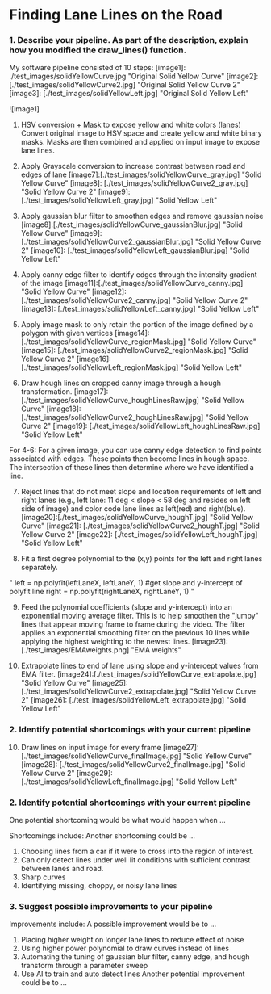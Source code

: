 
# **Finding Lane Lines on the Road**


### 1. Describe your pipeline. As part of the description, explain how you modified the draw_lines() function.


My software pipeline consisted of 10 steps:
[image1]: ./test_images/solidYellowCurve.jpg "Original Solid Yellow Curve"
[image2]: [./test_images/solidYellowCurve2.jpg] "Original Solid Yellow Curve 2"
[image3]: [./test_images/solidYellowLeft.jpg] "Original Solid Yellow Left"

![image1]

1. HSV conversion + Mask to expose yellow and white colors (lanes)
Convert original image to HSV space and create yellow and white binary masks. Masks are then combined and applied on input image to expose lane lines.

[image4]:[./test_images/solidYellowCurve_hsvMasked.jpg] "Solid Yellow Curve"
[image5]: [./test_images/solidYellowCurve2_hsvMasked.jpg] "Solid Yellow Curve 2"
[image6]: [./test_images/solidYellowLeft_hsvMasked.jpg] "Solid Yellow Left"

2. Apply Grayscale conversion to increase contrast between road and edges of lane
[image7]:[./test_images/solidYellowCurve_gray.jpg] "Solid Yellow Curve"
[image8]: [./test_images/solidYellowCurve2_gray.jpg] "Solid Yellow Curve 2"
[image9]: [./test_images/solidYellowLeft_gray.jpg] "Solid Yellow Left"

3. Apply gaussian blur filter to smoothen edges and remove gaussian noise
[image8]:[./test_images/solidYellowCurve_gaussianBlur.jpg] "Solid Yellow Curve"
[image9]: [./test_images/solidYellowCurve2_gaussianBlur.jpg] "Solid Yellow Curve 2"
[image10]: [./test_images/solidYellowLeft_gaussianBlur.jpg] "Solid Yellow Left"

4. Apply canny edge filter to identify edges through the intensity gradient of the image
[image11]:[./test_images/solidYellowCurve_canny.jpg] "Solid Yellow Curve"
[image12]: [./test_images/solidYellowCurve2_canny.jpg] "Solid Yellow Curve 2"
[image13]: [./test_images/solidYellowLeft_canny.jpg] "Solid Yellow Left"

5. Apply image mask to only retain the portion of the image defined by a polygon with given vertices
[image14]:[./test_images/solidYellowCurve_regionMask.jpg] "Solid Yellow Curve"
[image15]: [./test_images/solidYellowCurve2_regionMask.jpg] "Solid Yellow Curve 2"
[image16]: [./test_images/solidYellowLeft_regionMask.jpg] "Solid Yellow Left"

6. Draw hough lines on cropped canny image through a hough transformation.
[image17]:[./test_images/solidYellowCurve_houghLinesRaw.jpg] "Solid Yellow Curve"
[image18]: [./test_images/solidYellowCurve2_houghLinesRaw.jpg] "Solid Yellow Curve 2"
[image19]: [./test_images/solidYellowLeft_houghLinesRaw.jpg] "Solid Yellow Left"

For 4-6: For a given image, you can use canny edge detection to find points associated with edges. These points then become lines in hough space. The intersection of these lines then determine where we have identified a line.

7. Reject lines that do not meet slope and location requirements of left and right lanes (e.g., left lane: 11 deg < slope < 58 deg and resides on left side of image) and color code lane lines as left(red) and right(blue).
[image20]:[./test_images/solidYellowCurve_houghT.jpg] "Solid Yellow Curve"
[image21]: [./test_images/solidYellowCurve2_houghT.jpg] "Solid Yellow Curve 2"
[image22]: [./test_images/solidYellowLeft_houghT.jpg] "Solid Yellow Left"

8. Fit a first degree polynomial to the (x,y) points for the left and right lanes separately.

"        left = np.polyfit(leftLaneX, leftLaneY, 1) #get slope and y-intercept of polyfit line
        right = np.polyfit(rightLaneX, rightLaneY, 1)
"

9. Feed the polynomial coefficients (slope and y-intercept) into an exponential moving average filter. This is to help smoothen the "jumpy" lines that appear moving frame to frame during the video. The filter applies an exponential smoothing filter on the previous 10 lines while applying the highest weighting to the newest lines.
[image23]: [./test_images/EMAweights.png] "EMA weights"

9. Extrapolate lines to end of lane using slope and y-intercept values from EMA filter.
[image24]:[./test_images/solidYellowCurve_extrapolate.jpg] "Solid Yellow Curve"
[image25]: [./test_images/solidYellowCurve2_extrapolate.jpg] "Solid Yellow Curve 2"
[image26]: [./test_images/solidYellowLeft_extrapolate.jpg] "Solid Yellow Left"
### 2. Identify potential shortcomings with your current pipeline

10. Draw lines on input image for every frame
[image27]:[./test_images/solidYellowCurve_finalImage.jpg] "Solid Yellow Curve"
[image28]: [./test_images/solidYellowCurve2_finalImage.jpg] "Solid Yellow Curve 2"
[image29]: [./test_images/solidYellowLeft_finalImage.jpg] "Solid Yellow Left"

### 2. Identify potential shortcomings with your current pipeline
One potential shortcoming would be what would happen when ...

Shortcomings include:
Another shortcoming could be ...

1. Choosing lines from a car if it were to cross into the region of interest.
2. Can only detect lines under well lit conditions with sufficient contrast between lanes and road.
3. Sharp curves
4. Identifying missing, choppy, or noisy lane lines

### 3. Suggest possible improvements to your pipeline

Improvements include:
A possible improvement would be to ...

1. Placing higher weight on longer lane lines to reduce effect of noise
2. Using higher power polynomial to draw curves instead of lines
3. Automating the tuning of gaussian blur filter, canny edge, and hough transform through a parameter sweep
4. Use AI to train and auto detect lines
Another potential improvement could be to ...
